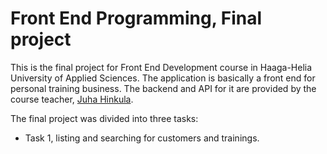 <h1>Front End Programming, Final project</h1>

This is the final project for Front End Development course in Haaga-Helia University of Applied Sciences.
The application is basically a front end for personal training business. The backend and API for it are provided by the course teacher, [Juha Hinkula](https://github.com/juhahinkula).

The final project was divided into three tasks:
- Task 1, listing and searching for customers and trainings.
